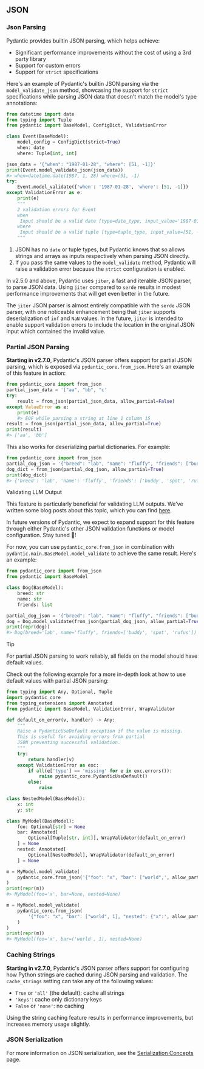 ## JSON

### Json Parsing

Pydantic provides builtin JSON parsing, which helps achieve:

- Significant performance improvements without the cost of using a 3rd party library
- Support for custom errors
- Support for `strict` specifications

Here's an example of Pydantic's builtin JSON parsing via the `model_validate_json` method, showcasing the support for `strict` specifications while parsing JSON data that doesn't match the model's type annotations:

```python
from datetime import date
from typing import Tuple
from pydantic import BaseModel, ConfigDict, ValidationError

class Event(BaseModel):
    model_config = ConfigDict(strict=True)
    when: date
    where: Tuple[int, int]

json_data = '{"when": "1987-01-28", "where": [51, -1]}'
print(Event.model_validate_json(json_data))
#> when=datetime.date(1987, 1, 28) where=(51, -1)
try:
    Event.model_validate({'when': '1987-01-28', 'where': [51, -1]})
except ValidationError as e:
    print(e)
    """
    2 validation errors for Event
    when
     Input should be a valid date [type=date_type, input_value='1987-01-28', input_type=str]
    where
     Input should be a valid tuple [type=tuple_type, input_value=[51, -1], input_type=list]
    """
```

1. JSON has no `date` or tuple types, but Pydantic knows that so allows strings and arrays as inputs respectively when parsing JSON directly.
2. If you pass the same values to the `model_validate` method, Pydantic will raise a validation error because the `strict` configuration is enabled.

In v2.5.0 and above, Pydantic uses `jiter`, a fast and iterable JSON parser, to parse JSON data. Using `jiter` compared to `serde` results in modest performance improvements that will get even better in the future.

The `jiter` JSON parser is almost entirely compatible with the `serde` JSON parser, with one noticeable enhancement being that `jiter` supports deserialization of `inf` and `NaN` values. In the future, `jiter` is intended to enable support validation errors to include the location in the original JSON input which contained the invalid value.

### Partial JSON Parsing

**Starting in v2.7.0**, Pydantic's JSON parser offers support for partial JSON parsing, which is exposed via `pydantic_core.from_json`. Here's an example of this feature in action:

```python
from pydantic_core import from_json
partial_json_data = '["aa", "bb", "c'
try:
    result = from_json(partial_json_data, allow_partial=False)
except ValueError as e:
    print(e)
    #> EOF while parsing a string at line 1 column 15
result = from_json(partial_json_data, allow_partial=True)
print(result)
#> ['aa', 'bb']
```

This also works for deserializing partial dictionaries. For example:

```python
from pydantic_core import from_json
partial_dog_json = '{"breed": "lab", "name": "fluffy", "friends": ["buddy", "spot", "rufus"], "age'
dog_dict = from_json(partial_dog_json, allow_partial=True)
print(dog_dict)
#> {'breed': 'lab', 'name': 'fluffy', 'friends': ['buddy', 'spot', 'rufus']}
```

Validating LLM Output

This feature is particularly beneficial for validating LLM outputs. We've written some blog posts about this topic, which you can find [here](https://pydantic.dev/articles).

In future versions of Pydantic, we expect to expand support for this feature through either Pydantic's other JSON validation functions or model configuration. Stay tuned 🚀!

For now, you can use `pydantic_core.from_json` in combination with `pydantic.main.BaseModel.model_validate` to achieve the same result. Here's an example:

```python
from pydantic_core import from_json
from pydantic import BaseModel

class Dog(BaseModel):
    breed: str
    name: str
    friends: list

partial_dog_json = '{"breed": "lab", "name": "fluffy", "friends": ["buddy", "spot", "rufus"], "age'
dog = Dog.model_validate(from_json(partial_dog_json, allow_partial=True))
print(repr(dog))
#> Dog(breed='lab', name='fluffy', friends=['buddy', 'spot', 'rufus'])
```

Tip

For partial JSON parsing to work reliably, all fields on the model should have default values.

Check out the following example for a more in-depth look at how to use default values with partial JSON parsing:

```python
from typing import Any, Optional, Tuple
import pydantic_core
from typing_extensions import Annotated
from pydantic import BaseModel, ValidationError, WrapValidator

def default_on_error(v, handler) -> Any:
    """
    Raise a PydanticUseDefault exception if the value is missing.
    This is useful for avoiding errors from partial
    JSON preventing successful validation.
    """
    try:
        return handler(v)
    except ValidationError as exc:
        if all(e['type'] == 'missing' for e in exc.errors()):
            raise pydantic_core.PydanticUseDefault()
        else:
            raise

class NestedModel(BaseModel):
    x: int
    y: str

class MyModel(BaseModel):
    foo: Optional[str] = None
    bar: Annotated[
        Optional[Tuple[str, int]], WrapValidator(default_on_error)
    ] = None
    nested: Annotated[
        Optional[NestedModel], WrapValidator(default_on_error)
    ] = None

m = MyModel.model_validate(
    pydantic_core.from_json('{"foo": "x", "bar": ["world",', allow_partial=True)
)
print(repr(m))
#> MyModel(foo='x', bar=None, nested=None)

m = MyModel.model_validate(
    pydantic_core.from_json(
        '{"foo": "x", "bar": ["world", 1], "nested": {"x":', allow_partial=True
    )
)
print(repr(m))
#> MyModel(foo='x', bar=('world', 1), nested=None)
```

### Caching Strings

**Starting in v2.7.0**, Pydantic's JSON parser offers support for configuring how Python strings are cached during JSON parsing and validation. The `cache_strings` setting can take any of the following values:

- `True` or `'all'` (the default): cache all strings
- `'keys'`: cache only dictionary keys
- `False` or `'none'`: no caching

Using the string caching feature results in performance improvements, but increases memory usage slightly.

### JSON Serialization

For more information on JSON serialization, see the [Serialization Concepts](https://docs.pydantic.dev/latest/concepts/serialization/#modelmodel_dump_json) page.